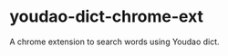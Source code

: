 youdao-dict-chrome-ext
======================

A chrome extension to search words using Youdao dict.
